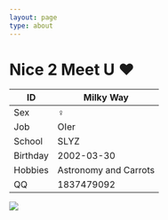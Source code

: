 ```yaml
---
layout: page
type: about
---
```


# Nice 2 Meet U ❤

ID | Milky Way
------------ | -------------
Sex| ♀
Job | OIer
School | SLYZ
Birthday | 2002-03-30
Hobbies | Astronomy and Carrots
QQ | 1837479092

![](https://milky-w.github.io/assets/images/avatar.gif)
